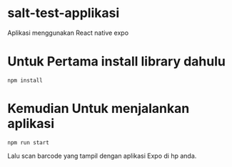 # salt-test-applikasi
 Aplikasi menggunakan React native expo
 
# Untuk Pertama install library dahulu
```
npm install
```
# Kemudian Untuk menjalankan aplikasi
```
npm run start
```
Lalu scan barcode yang tampil dengan aplikasi Expo di hp anda.
